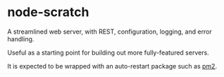 # node-scratch

A streamlined web server, with REST, configuration, logging, and error handling.

Useful as a starting point for building out more fully-featured servers.

It is expected to be wrapped with an auto-restart package such as [pm2](https://github.com/Unitech/pm2).
